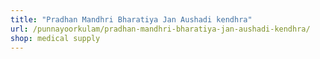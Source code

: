 ```yaml
---
title: "Pradhan Mandhri Bharatiya Jan Aushadi kendhra"
url: /punnayoorkulam/pradhan-mandhri-bharatiya-jan-aushadi-kendhra/
shop: medical supply
---
```


